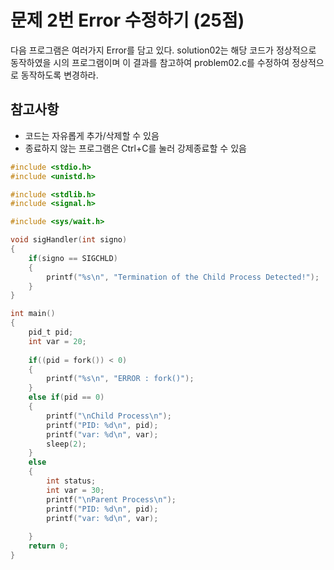 # 문제 2번 Error 수정하기 (25점)
다음 프로그램은 여러가지 Error를 담고 있다. 
solution02는 해당 코드가 정상적으로 동작하였을 시의 프로그램이며 이 결과를 참고하여 problem02.c를 수정하여 정상적으로 동작하도록 변경하라. 

## 참고사항
- 코드는 자유롭게 추가/삭제할 수 있음
- 종료하지 않는 프로그램은 Ctrl+C를 눌러 강제종료할 수 있음


```C
#include <stdio.h>
#include <unistd.h>

#include <stdlib.h>
#include <signal.h>

#include <sys/wait.h>

void sigHandler(int signo)
{
	if(signo == SIGCHLD)
	{
		printf("%s\n", "Termination of the Child Process Detected!");
	}
}

int main()
{
	pid_t pid;
	int var = 20;
	
	if((pid = fork()) < 0)
	{
		printf("%s\n", "ERROR : fork()");
	}
	else if(pid == 0)
	{
		printf("\nChild Process\n");
		printf("PID: %d\n", pid);
		printf("var: %d\n", var);
		sleep(2);
	}
	else
	{
		int status;
		int var = 30;
		printf("\nParent Process\n");
		printf("PID: %d\n", pid);
		printf("var: %d\n", var);
		
	}
	return 0;
}
```
